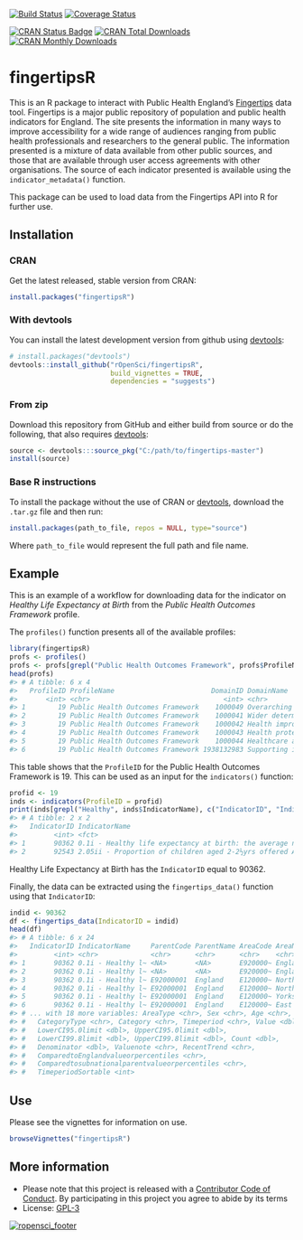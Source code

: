 
<!-- README.md is generated from README.Rmd. Please edit that file -->

[![Build
Status](https://travis-ci.org/ropensci/fingertipsR.svg)](https://travis-ci.org/ropensci/fingertipsR)
[![Coverage
Status](https://coveralls.io/repos/github/ropensci/fingertipsR/badge.svg?branch=master)](https://coveralls.io/github/ropensci/fingertipsR?branch=master)

[![CRAN Status
Badge](http://www.r-pkg.org/badges/version/fingertipsR)](https://cran.r-project.org/package=fingertipsR)
[![CRAN Total
Downloads](http://cranlogs.r-pkg.org/badges/grand-total/fingertipsR)](https://cran.r-project.org/package=fingertipsR)
[![CRAN Monthly
Downloads](http://cranlogs.r-pkg.org/badges/fingertipsR)](https://cran.r-project.org/package=fingertipsR)

# fingertipsR

This is an R package to interact with Public Health England’s
[Fingertips](http://fingertips.phe.org.uk/) data tool. Fingertips is a
major public repository of population and public health indicators for
England. The site presents the information in many ways to improve
accessibility for a wide range of audiences ranging from public health
professionals and researchers to the general public. The information
presented is a mixture of data available from other public sources, and
those that are available through user access agreements with other
organisations. The source of each indicator presented is available using
the `indicator_metadata()` function.

This package can be used to load data from the Fingertips API into R for
further use.

## Installation

### CRAN

Get the latest released, stable version from CRAN:

``` r
install.packages("fingertipsR")
```

### With devtools

You can install the latest development version from github using
[devtools](https://github.com/hadley/devtools):

``` r
# install.packages("devtools")
devtools::install_github("rOpenSci/fingertipsR",
                         build_vignettes = TRUE,
                         dependencies = "suggests")
```

### From zip

Download this repository from GitHub and either build from source or do
the following, that also requires
[devtools](https://github.com/hadley/devtools):

``` r
source <- devtools:::source_pkg("C:/path/to/fingertips-master")
install(source)
```

### Base R instructions

To install the package without the use of CRAN or
[devtools](https://github.com/hadley/devtools), download the `.tar.gz`
file and then run:

``` r
install.packages(path_to_file, repos = NULL, type="source")
```

Where `path_to_file` would represent the full path and file name.

## Example

This is an example of a workflow for downloading data for the indicator
on *Healthy Life Expectancy at Birth* from the *Public Health Outcomes
Framework* profile.

The `profiles()` function presents all of the available profiles:

``` r
library(fingertipsR)
profs <- profiles()
profs <- profs[grepl("Public Health Outcomes Framework", profs$ProfileName),]
head(profs)
#> # A tibble: 6 x 4
#>   ProfileID ProfileName                        DomainID DomainName        
#>       <int> <chr>                                 <int> <chr>             
#> 1        19 Public Health Outcomes Framework    1000049 Overarching indic~
#> 2        19 Public Health Outcomes Framework    1000041 Wider determinant~
#> 3        19 Public Health Outcomes Framework    1000042 Health improvement
#> 4        19 Public Health Outcomes Framework    1000043 Health protection 
#> 5        19 Public Health Outcomes Framework    1000044 Healthcare and pr~
#> 6        19 Public Health Outcomes Framework 1938132983 Supporting inform~
```

This table shows that the `ProfileID` for the Public Health Outcomes
Framework is 19. This can be used as an input for the `indicators()`
function:

``` r
profid <- 19
inds <- indicators(ProfileID = profid)
print(inds[grepl("Healthy", inds$IndicatorName), c("IndicatorID", "IndicatorName")])
#> # A tibble: 2 x 2
#>   IndicatorID IndicatorName                                               
#>         <int> <fct>                                                       
#> 1       90362 0.1i - Healthy life expectancy at birth: the average number~
#> 2       92543 2.05ii - Proportion of children aged 2-2½yrs offered ASQ-3 ~
```

Healthy Life Expectancy at Birth has the `IndicatorID` equal to 90362.

Finally, the data can be extracted using the `fingertips_data()`
function using that `IndicatorID`:

``` r
indid <- 90362
df <- fingertips_data(IndicatorID = indid)
head(df)
#> # A tibble: 6 x 24
#>   IndicatorID IndicatorName     ParentCode ParentName AreaCode AreaName   
#>         <int> <chr>             <chr>      <chr>      <chr>    <chr>      
#> 1       90362 0.1i - Healthy l~ <NA>       <NA>       E920000~ England    
#> 2       90362 0.1i - Healthy l~ <NA>       <NA>       E920000~ England    
#> 3       90362 0.1i - Healthy l~ E92000001  England    E120000~ North East~
#> 4       90362 0.1i - Healthy l~ E92000001  England    E120000~ North West~
#> 5       90362 0.1i - Healthy l~ E92000001  England    E120000~ Yorkshire ~
#> 6       90362 0.1i - Healthy l~ E92000001  England    E120000~ East Midla~
#> # ... with 18 more variables: AreaType <chr>, Sex <chr>, Age <chr>,
#> #   CategoryType <chr>, Category <chr>, Timeperiod <chr>, Value <dbl>,
#> #   LowerCI95.0limit <dbl>, UpperCI95.0limit <dbl>,
#> #   LowerCI99.8limit <dbl>, UpperCI99.8limit <dbl>, Count <dbl>,
#> #   Denominator <dbl>, Valuenote <chr>, RecentTrend <chr>,
#> #   ComparedtoEnglandvalueorpercentiles <chr>,
#> #   Comparedtosubnationalparentvalueorpercentiles <chr>,
#> #   TimeperiodSortable <int>
```

## Use

Please see the vignettes for information on use.

``` r
browseVignettes("fingertipsR")
```

## More information

  - Please note that this project is released with a [Contributor Code
    of Conduct](CONDUCT.md). By participating in this project you agree
    to abide by its terms
  - License:
[GPL-3](https://opensource.org/licenses/GPL-3.0)

[![ropensci\_footer](https://ropensci.org/public_images/ropensci_footer.png)](https://ropensci.org)
